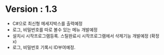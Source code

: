 # Version : 1.3
- C#으로 최신형 메세지박스를 출력예정
- 로그, 비밀번호를 따로 볼수 있는 메뉴 개발예정
- 설치시 시작프로그램등록. 스틸완료시 시작프로그램에서 삭제기능 개발예정 (확정x)
- 로그, 비밀번호 기록시 ID부여예정.
